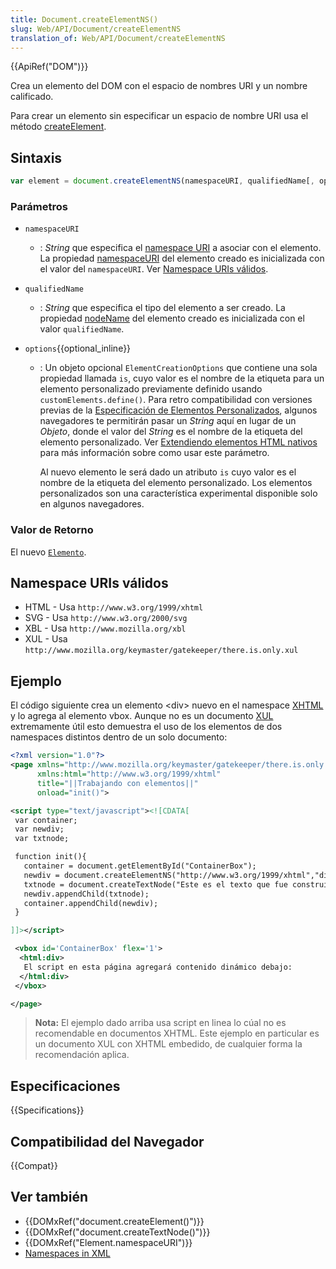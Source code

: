 ```yaml
---
title: Document.createElementNS()
slug: Web/API/Document/createElementNS
translation_of: Web/API/Document/createElementNS
---
```


{{ApiRef("DOM")}}

Crea un elemento del DOM con el espacio de nombres URI y un nombre calificado.

Para crear un elemento sin especificar un espacio de nombre URI usa el método [createElement](/es/docs/Web/API/Document/createElement).

## Sintaxis

```js
var element = document.createElementNS(namespaceURI, qualifiedName[, options]);
```

### Parámetros

- `namespaceURI`
  - : _String_ que especifica el [namespace URI](https://www.w3.org/TR/2004/REC-DOM-Level-3-Core-20040407/glossary.html#dt-namespaceURI) a asociar con el elemento. La propiedad [namespaceURI](/es/docs/DOM/element.namespaceURI) del elemento creado es inicializada con el valor del `namespaceURI`. Ver [Namespace URIs válidos](/es/docs/Web/API/Document/createElementNS#Valid_Namespace_URI's).
- `qualifiedName`
  - : _String_ que especifica el tipo del elemento a ser creado. La propiedad [nodeName](/es/docs/DOM/element.nodeName) del elemento creado es inicializada con el valor `qualifiedName`.
- `options`{{optional_inline}}

  - : Un objeto opcional `ElementCreationOptions` que contiene una sola propiedad llamada `is`, cuyo valor es el nombre de la etiqueta para un elemento personalizado previamente definido usando `customElements.define()`. Para retro compatibilidad con versiones previas de la [Especificación de Elementos Personalizados](https://www.w3.org/TR/custom-elements/), algunos navegadores te permitirán pasar un _String_ aquí en lugar de un _Objeto_, donde el valor del _String_ es el nombre de la etiqueta del elemento personalizado. Ver [Extendiendo elementos HTML nativos](https://developers.google.com/web/fundamentals/primers/customelements/#extendhtml) para más información sobre como usar este parámetro.

    Al nuevo elemento le será dado un atributo `is` cuyo valor es el nombre de la etiqueta del elemento personalizado. Los elementos personalizados son una característica experimental disponible solo en algunos navegadores.

### Valor de Retorno

El nuevo [`Elemento`](/es/docs/Web/API/Element).

## Namespace URIs válidos

- HTML - Usa `http://www.w3.org/1999/xhtml`
- SVG - Usa `http://www.w3.org/2000/svg`
- XBL - Usa `http://www.mozilla.org/xbl`
- XUL - Usa `http://www.mozilla.org/keymaster/gatekeeper/there.is.only.xul`

## Ejemplo

El código siguiente crea un elemento \<div> nuevo en el namespace [XHTML](/es/docs/XHTML) y lo agrega al elemento vbox. Aunque no es un documento [XUL](/es/docs/XUL) extremamente útil esto demuestra el uso de los elementos de dos namespaces distintos dentro de un solo documento:

```xml
<?xml version="1.0"?>
<page xmlns="http://www.mozilla.org/keymaster/gatekeeper/there.is.only.xul"
      xmlns:html="http://www.w3.org/1999/xhtml"
      title="||Trabajando con elementos||"
      onload="init()">

<script type="text/javascript"><![CDATA[
 var container;
 var newdiv;
 var txtnode;

 function init(){
   container = document.getElementById("ContainerBox");
   newdiv = document.createElementNS("http://www.w3.org/1999/xhtml","div");
   txtnode = document.createTextNode("Este es el texto que fue construido dinámicamente con createElementNS y createTextNode y luego insertado dentro del documento usando appendChild.");
   newdiv.appendChild(txtnode);
   container.appendChild(newdiv);
 }

]]></script>

 <vbox id='ContainerBox' flex='1'>
  <html:div>
   El script en esta página agregará contenido dinámico debajo:
  </html:div>
 </vbox>

</page>
```

> **Nota:** El ejemplo dado arriba usa script en linea lo cúal no es recomendable en documentos XHTML. Este ejemplo en particular es un documento XUL con XHTML embedido, de cualquier forma la recomendación aplica.

## Especificaciones

{{Specifications}}

## Compatibilidad del Navegador

{{Compat}}

## Ver también

- {{DOMxRef("document.createElement()")}}
- {{DOMxRef("document.createTextNode()")}}
- {{DOMxRef("Element.namespaceURI")}}
- [Namespaces in XML](https://www.w3.org/TR/1999/REC-xml-names-19990114/)
